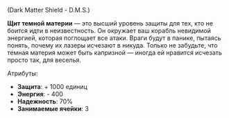 (Dark Matter Shield - D.M.S.)

**Щит темной материи** — это высший уровень защиты для тех, кто не боится идти в неизвестность. Он окружает ваш корабль невидимой энергией, которая поглощает все атаки. Враги будут в панике, пытаясь понять, почему их лазеры исчезают в никуда. Только не забудьте, что темная материя может быть капризной — иногда ей нравится исчезать просто так, для веселья.

Атрибуты:
- **Защита**: + 1000 единиц
- **Энергия**: - 400
- **Надежность**: 70%
- **Занимаемые ячейки**: 3
